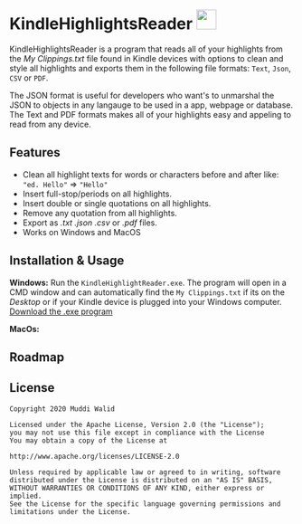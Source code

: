 # KindleHighlightsReader <img width="35px" src="https://www.flaticon.com/svg/static/icons/svg/845/845938.svg">

KindleHighlightsReader is a program that reads all of your highlights from the *My Clippings.txt* file found in Kindle devices with options to clean and style all highlights and exports them in the following file formats: `Text`, `Json`, `CSV` or `PDF`. 

The JSON format is useful for developers who want's to unmarshal the JSON to objects in any langauge to be used in a app, webpage or database.
The Text and PDF formats makes all of your highlights easy and appeling to read from any device.


## Features
- Clean all highlight texts for words or characters before and after like: `"ed. Hello"`   =>   `"Hello"`
- Insert full-stop/periods on all highlights.
- Insert double or single quotations on all highlights.
- Remove any quotation from all highlights.
- Export as *.txt*  *.json*  *.csv* or *.pdf* files.
- Works on Windows and MacOS

## Installation & Usage

**Windows:** Run the `KindleHighlightReader.exe`. The program will open in a CMD window and can automatically find the `My Clippings.txt` if its on the *Desktop* or if your Kindle device is plugged into your Windows computer.  
[Download the .exe program](https://github.com/Muddz/KindleHighlightReader/)

**MacOs:**

## Roadmap


## License

    Copyright 2020 Muddi Walid

    Licensed under the Apache License, Version 2.0 (the "License");
    you may not use this file except in compliance with the License
    You may obtain a copy of the License at

    http://www.apache.org/licenses/LICENSE-2.0

    Unless required by applicable law or agreed to in writing, software
    distributed under the License is distributed on an "AS IS" BASIS,
    WITHOUT WARRANTIES OR CONDITIONS OF ANY KIND, either express or implied.
    See the License for the specific language governing permissions and
    limitations under the License.
